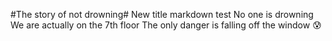 #The story of not drowning# New title markdown test
  No one is drowning  We are actually on the 7th floor  The only danger is falling off the window :cold_sweat:
